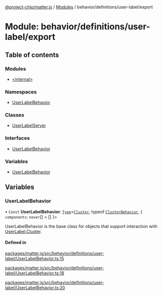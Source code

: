 [@project-chip/matter.js](../README.md) / [Modules](../modules.md) / behavior/definitions/user-label/export

# Module: behavior/definitions/user-label/export

## Table of contents

### Modules

- [\<internal\>](behavior_definitions_user_label_export._internal_.md)

### Namespaces

- [UserLabelBehavior](behavior_definitions_user_label_export.UserLabelBehavior.md)

### Classes

- [UserLabelServer](../classes/behavior_definitions_user_label_export.UserLabelServer.md)

### Interfaces

- [UserLabelBehavior](../interfaces/behavior_definitions_user_label_export.UserLabelBehavior-1.md)

### Variables

- [UserLabelBehavior](behavior_definitions_user_label_export.md#userlabelbehavior)

## Variables

### UserLabelBehavior

• `Const` **UserLabelBehavior**: [`Type`](../interfaces/behavior_cluster_export.ClusterBehavior.Type.md)\<[`Cluster`](../interfaces/cluster_export.UserLabel.Cluster.md), typeof [`ClusterBehavior`](behavior_cluster_export.ClusterBehavior.md), \{ `components`: `never`[] = [] }\>

UserLabelBehavior is the base class for objects that support interaction with [UserLabel.Cluster](cluster_export.UserLabel.md#cluster).

#### Defined in

[packages/matter.js/src/behavior/definitions/user-label/UserLabelBehavior.ts:15](https://github.com/project-chip/matter.js/blob/c0d55745d5279e16fdfaa7d2c564daa31e19c627/packages/matter.js/src/behavior/definitions/user-label/UserLabelBehavior.ts#L15)

[packages/matter.js/src/behavior/definitions/user-label/UserLabelBehavior.ts:18](https://github.com/project-chip/matter.js/blob/c0d55745d5279e16fdfaa7d2c564daa31e19c627/packages/matter.js/src/behavior/definitions/user-label/UserLabelBehavior.ts#L18)

[packages/matter.js/src/behavior/definitions/user-label/UserLabelBehavior.ts:20](https://github.com/project-chip/matter.js/blob/c0d55745d5279e16fdfaa7d2c564daa31e19c627/packages/matter.js/src/behavior/definitions/user-label/UserLabelBehavior.ts#L20)
